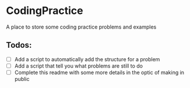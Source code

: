# CodingPractice
A place to store some coding practice problems and examples

## Todos:
- [ ] Add a script to automatically add the structure for a problem
- [ ] Add  a script that tell you what problems are still to do
- [ ] Complete this readme with some more details in the optic of making in public
